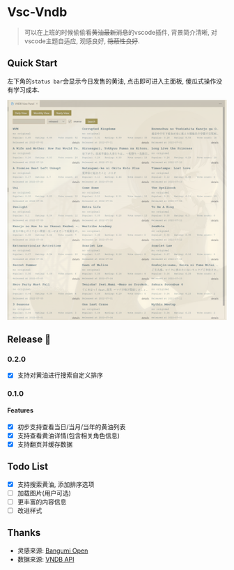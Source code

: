 # Vsc-Vndb

> 可以在上班的时候偷偷看~~黄油最新消息~~的vscode插件, 背景简介清晰, 对vscode主题自适应, 观感良好, ~~隐蔽性良好~~.

## Quick Start

左下角的`status bar`会显示今日发售的黄油, 点击即可进入主面板, 傻瓜式操作没有学习成本.

![image](https://raw.githubusercontent.com/TachibanaKimika/vsc-vndb/master/images/main_panel.png)


## Release 🚀

### 0.2.0

- [x] 支持对黄油进行搜索自定义排序

### 0.1.0

#### Features

- [x] 初步支持查看当日/当月/当年的黄油列表
- [x] 支持查看黄油详情(包含相关角色信息)
- [x] 支持翻页并缓存数据

## Todo List

- [x] 支持搜索黄油, 添加排序选项
- [ ] 加载图片(用户可选)
- [ ] 更丰富的内容信息
- [ ] 改进样式

## Thanks

- 灵感来源: [Bangumi Open](https://github.com/sdttttt/vscode-bangumi)
- 数据来源: [VNDB API](https://vndb.org/d11)